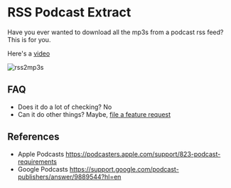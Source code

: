 # RSS Podcast Extract

Have you ever wanted to download all the mp3s from a podcast rss feed? This is for you.

Here's a [video](https://threadit.app/thread/plpazglp38ddilsidl5g/message/s4m04bhb52yavk4t9d68n14g)

![rss2mp3s](samples/threadit-rss2mp3s.gif)

## FAQ

* Does it do a lot of checking? No
* Can it do other things? Maybe, [file a feature request](https://github.com/ghchinoy/rss2mp3s/issues)



## References

* Apple Podcasts https://podcasters.apple.com/support/823-podcast-requirements
* Google Podcasts https://support.google.com/podcast-publishers/answer/9889544?hl=en


